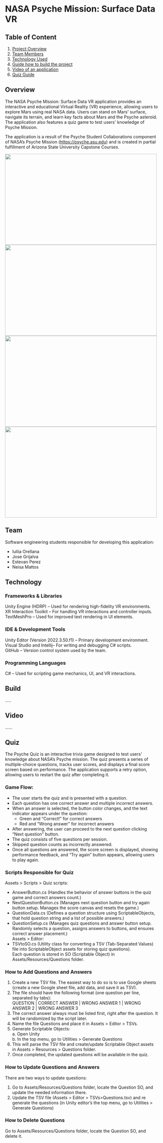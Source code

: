 # NASA Psyche Mission: Surface Data VR

## Table of Content
1. [Project Overview](#overview)
2. [Team Members](#team)
3. [Technology Used](#technology)
4. [Guide how to build the project](#build)
5. [Video of an application](#video)
6. [Quiz Guide](#quiz)


## Overview
The NASA Psyche Mission: Surface Data VR application provides an interactive and educational Virtual Reality (VR) experience, allowing users to explore Mars using real NASA data. Users can stand on Mars' surface, navigate its terrain, and learn key facts about Mars and the Psyche asteroid. The application also features a quiz game to test users' knowledge of Psyche Mission.

The application is a result of the Psyche Student Collaborations component of NASA’s Psyche Mission (https://psyche.asu.edu) and is created in partial fulfillment of Arizona State University Capstone Courses. 

 <img src="https://github.com/user-attachments/assets/7b77bea9-a8e2-4557-ad68-3ffee9b6bcd8" width="500" height="300"/>

 <img src="https://github.com/user-attachments/assets/1b8415a1-6bac-4f4a-acdc-8d3fdbf4d315" width="500" height="300"/>
 
 <img src="https://github.com/user-attachments/assets/61c0611a-a1ca-44be-8ece-2d861b3b9f85" width="500" height="300"/>

 <img src="https://github.com/user-attachments/assets/b73cac3e-fa8f-4ede-85cb-b481fa25f3fe" width="500" height="300"/>

## Team
Software engineering students responsible for developing this application: 
- Iuliia Orellana
- Jose Grijalva
- Estevan Perez
- Neisa Mattos

## Technology
### Frameworks & Libraries
Unity Engine (HDRP) – Used for rendering high-fidelity VR environments.  
XR Interaction Toolkit – For handling VR interactions and controller inputs.  
TextMeshPro – Used for improved text rendering in UI elements.  
### IDE & Development Tools
Unity Editor (Version 2022.3.50.f1) – Primary development environment.  
Visual Studio and Intellij– For writing and debugging C# scripts.  
GitHub – Version control system used by the team.  
### Programming Languages
C# – Used for scripting game mechanics, UI, and VR interactions.


## Build
.....

## Video
......

## Quiz
The Psyche Quiz is an interactive trivia game designed to test users' knowledge about NASA’s Psyche mission. The quiz presents a series of multiple-choice questions, tracks user scores, and displays a final score screen based on performance. The application supports a retry option, allowing users to restart the quiz after completing it.
### Game Flow:
- The user starts the quiz and is presented with a question.
- Each question has one correct answer and multiple incorrect answers.
- When an answer is selected, the button color changes, and the text indicator appears under the question:
  - Green and “Correct!” for correct answers
  - Red and “Wrong answer” for incorrect answers
- After answering, the user can proceed to the next question clicking “Next question” button.
- The quiz consists of five questions per session.
- Skipped question counts as incorrectly answered.
- Once all questions are answered, the score screen is displayed, showing performance feedback, and “Try again” button appears, allowing users to play again.

### Scripts Responsible for Quiz
Assets > Scripts > Quiz scripts:
- AnswerButton.cs (Handles the behavior of answer buttons in the quiz game and correct answers count.)
- NextQuestionButton.cs (Manages next question button and try again button setup. Manages the score canvas and resets the game.)
- QuestionData.cs (Defines a question structure using ScriptableObjects, that hold question string and a list of possible answers.)
- QuestionSetup.cs (Manages quiz questions and answer button setup. Randomly selects a question, assigns answers to buttons, and ensures correct answer placement.)   
Assets > Editor:
- TSVtoSO.cs (Utility class for converting a TSV (Tab-Separated Values) file into ScriptableObject assets for storing quiz questions).   
Each question is stored in SO (Scriptable Object) in Assets/Resources/Questions folder.

### How to Add Questions and Answers
1. Create a new TSV file. The easiest way to do so is to use Google sheets (create a new Google sheet file, add data, and save it as TSV).
2. The file should have the following format (one question per line, separated by tabs):   
QUESTION  |  CORRECT ANSWER  |  WRONG ANSWER 1  |  WRONG ANSWER 2  |  WRONG ANSWER 3
3. The correct answer always must be listed first, right after the question. It will be randomized by the script later.
4. Name the file Questions and place it in Assets > Editor > TSVs.
5. Generate Scriptable Objects:   
  a. Open Unity   
  b. In the top menu, go to Utilities > Generate Questions   
6. This will parse the TSV file and create/update Scriptable Object assets in Assets > Resources > Questions folder.
7. Once completed, the updated questions will be available in the quiz.

### How to Update Questions and Answers
There are two ways to update questions:
1. Go to Assets/Resources/Questions folder, locate the Question SO, and update the needed information there.
2. Update the TSV file (Assets > Editor > TSVs>Questions.tsv) and re generate the questions (in Unity editor’s the top menu, go to Utilities > Generate Questions)   

### How to Delete Questions   
Go to Assets/Resources/Questions folder, locate the Question SO, and delete it.  
